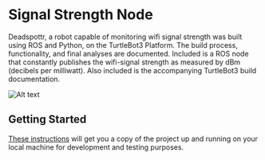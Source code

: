# Signal Strength Node

Deadspottr, a robot capable of monitoring wifi signal strength was built using ROS and Python, on the TurtleBot3 Platform. The build process, functionality, and final analyses are documented. Included is a ROS node that constantly publishes the wifi-signal strength as measured by dBm (decibels per milliwatt). Also included is the accompanying TurtleBot3 build documentation.

![Alt text](Assets/assembled.jpg)

## Getting Started

[These instructions](https://medium.com/@taggartbonham/wifi-signal-strength-monitoring-robot-2f7ad74c360a) will get you a copy of the project up and running on your local machine for development and testing purposes.
